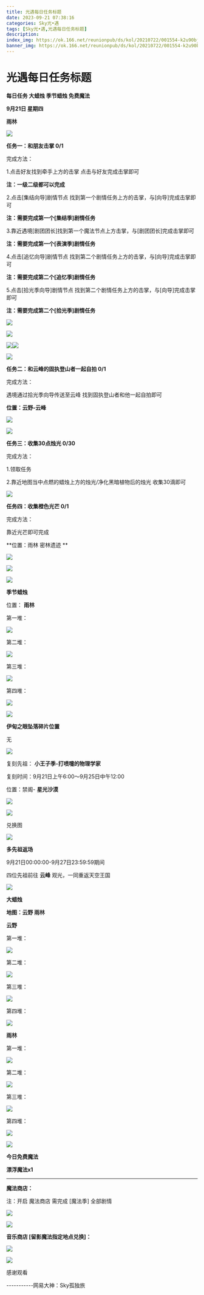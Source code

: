 ```yaml
---
title: 光遇每日任务标题
date: 2023-09-21 07:38:16
categories: Sky光•遇
tags: [Sky光•遇,光遇每日任务标题]
description: 
index_img: https://ok.166.net/reunionpub/ds/kol/20210722/001554-k2u90bj7ay.png?imageView&thumbnail=600x0&type=jpg
banner_img: https://ok.166.net/reunionpub/ds/kol/20210722/001554-k2u90bj7ay.png?imageView&thumbnail=600x0&type=jpg
---
```

# 光遇每日任务标题
**每日任务 大蜡烛 季节蜡烛 免费魔法**

 **9月21日 星期四**

 **雨林**

![](https://img.166.net/reunionpub/ds/kol/20230921/003141-8honidgrub.jpg)

 **任务一：和朋友击掌 0/1**

完成方法：

1.点击好友找到牵手上方的击掌 点击与好友完成击掌即可

 **注：一级二级都可以完成**

2.点击[集结向导]剧情节点 找到第一个剧情任务上方的击掌，与[向导]完成击掌即可

 **注：需要完成第一个[集结季]剧情任务**

3.靠近遇境[剧团团长]找到第一个魔法节点上方击掌，与[剧团团长]完成击掌即可

 **注：需要完成第一个[表演季]剧情任务**

4.点击[追忆向导]剧情节点 找到第二个剧情任务上方的击掌，与[向导]完成击掌即可

 **注：需要完成第二个[追忆季]剧情任务**

5.点击[拾光季向导]剧情节点 找到第二个剧情任务上方的击掌，与[向导]完成击掌即可

 **注：需要完成第二个[拾光季]剧情任务**

![](https://img.166.net/reunionpub/ds/kol/20230921/000108-srnz7t2v6c.jpeg)

![](https://img.166.net/reunionpub/ds/kol/20230921/000118-mhp904gwsn.jpeg)

![](https://img.166.net/reunionpub/ds/kol/20230921/000129-i7tgrmb5z2.png)![](https://img.166.net/reunionpub/ds/kol/20230921/000151-sdl57q2p09.jpg)

![](https://img.166.net/reunionpub/ds/kol/20230921/000233-d0nmzao3qs.jpg)

 **任务二：和云峰的固执登山者一起自拍   0/1**

完成方法：

遇境通过拾光季向导传送至云峰 找到固执登山者和他一起自拍即可

 **位置：云野-云峰**

![](https://img.166.net/reunionpub/ds/kol/20230921/003107-ctfs1a2nio.jpg)

![](https://img.166.net/reunionpub/ds/kol/20230921/003114-s0y716pgf2.jpg)

 **任务三：收集30点烛光 0/30**

完成方法：

1.领取任务

2.靠近地图当中点燃的蜡烛上方的烛光/净化黑暗植物后的烛光 收集30滴即可

![](https://img.166.net/reunionpub/ds/kol/20230921/002110-zdkoip8jav.jpeg)

 **任务四：收集橙色光芒 0/1**

完成方法：

靠近光芒即可完成

 **位置：雨林 密林遗迹   **

![](https://img.166.net/reunionpub/ds/kol/20230921/002132-hslp0jzur2.png)

![](https://img.166.net/reunionpub/ds/kol/20230921/002152-odyc7lnjaf.jpeg)

![](https://img.166.net/reunionpub/ds/kol/20230502/053253-tkp31d0r2j.png)

 **季节蜡烛**

位置： **雨林**

第一堆：

![](https://img.166.net/reunionpub/ds/kol/20230920/232745-si28jcd54b.jpeg)

第二堆：

![](https://img.166.net/reunionpub/ds/kol/20230920/232756-f745bgtcuz.jpeg)

第三堆：

![](https://img.166.net/reunionpub/ds/kol/20230920/232805-sak73phy8l.jpeg)

第四堆：

![](https://img.166.net/reunionpub/ds/kol/20230920/232812-vq5odefr9l.jpeg)

![](https://img.166.net/reunionpub/ds/kol/20230502/053253-tkp31d0r2j.png)

 **伊甸之眼坠落碎片位置**

无

![](https://img.166.net/reunionpub/ds/kol/20230501/003537-boqnslm12s.png)

复刻先祖： **小王子季-打喷嚏的物理学家**

复刻时间：9月21日上午6:00～9月25日中午12:00

位置：禁阁- **星光沙漠**

![](https://img.166.net/reunionpub/ds/kol/20230919/230142-pi9bvlaud2.jpg)

![](https://img.166.net/reunionpub/ds/kol/20230919/230153-8cjf2o5n6l.jpeg)

兑换图

![](https://img.166.net/reunionpub/ds/kol/20230919/232808-9cta8zq7rv.jpg)

 **多先祖返场**

9月21日00:00:00-9月27日23:59:59期间

四位先祖前往 **云峰** 观光，一同重返天空王国

![](https://img.166.net/reunionpub/ds/kol/20230501/003537-boqnslm12s.png)

 **大蜡烛**

 **地图：云野 雨林**

 **云野**

第一堆：

![](https://img.166.net/reunionpub/ds/kol/20230920/233349-r541i7lz0s.png)

第二堆：

![](https://img.166.net/reunionpub/ds/kol/20230920/233403-5yefcku8tm.png)

第三堆：

![](https://img.166.net/reunionpub/ds/kol/20230920/233415-wsypz2dfr3.png)

第四堆：

![](https://img.166.net/reunionpub/ds/kol/20230920/233424-4st0hmaw73.png)

 **雨林**

第一堆：

![](https://img.166.net/reunionpub/ds/kol/20230920/233444-as8lginz4k.png)

第二堆：

![](https://img.166.net/reunionpub/ds/kol/20230920/233501-75qvcmw4yg.png)

第三堆：

![](https://img.166.net/reunionpub/ds/kol/20230920/233514-lazg28tjim.png)

第四堆：

![](https://img.166.net/reunionpub/ds/kol/20230920/233521-wljcy49mpe.jpeg)

![](https://img.166.net/reunionpub/ds/kol/20221018/100256-wzutnocka0.png)

 **今日免费魔法**

 **漂浮魔法x1**

 ****

**魔法商店：**

注：开启 魔法商店 需完成 [魔法季] 全部剧情

![](https://img.166.net/reunionpub/ds/kol/20221018/100559-oibznvdtus.png)

![](https://img.166.net/reunionpub/ds/kol/20230920/233559-pl0ij92vaz.jpeg)

 **音乐商店 [留影魔法指定地点兑换]：**

![](https://img.166.net/reunionpub/ds/kol/20230918/001639-resauh8fln.jpeg)

![](https://img.166.net/reunionpub/ds/kol/20230502/235738-ls601349yq.png)

感谢观看

\-----------网易大神：Sky孤独旅

